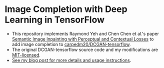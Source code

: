 # Image Completion with Deep Learning in TensorFlow

+ This repository implements Raymond Yeh and Chen Chen et al.'s paper
  [Semantic Image Inpainting with Perceptual and Contextual Losses](https://arxiv.org/abs/1607.07539)
  to add image completion to
  [carpedm20/DCGAN-tensorflow](https://github.com/carpedm20/DCGAN-tensorflow/).
+ The original DCGAN-tensorflow source code and my modifications are
  [MIT-licensed](./LICENSE).
+ [See my blog post for more details and usage instructions](http://bamos.github.io/2016/08/09/deep-completion/).
